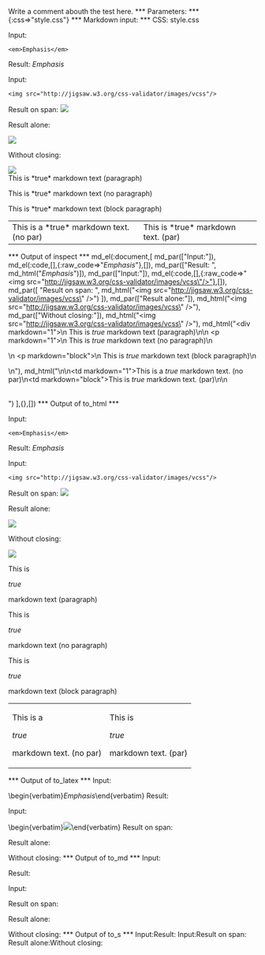 Write a comment abouth the test here.
*** Parameters: ***
{:css=>"style.css"}
*** Markdown input: ***
CSS: style.css

Input:

    <em>Emphasis</em>

Result: <em>Emphasis</em>

Input:

    <img src="http://jigsaw.w3.org/css-validator/images/vcss"/>

Result on span: <img src="http://jigsaw.w3.org/css-validator/images/vcss"/>

Result alone: 

<img src="http://jigsaw.w3.org/css-validator/images/vcss"/>

Without closing:

<img src="http://jigsaw.w3.org/css-validator/images/vcss">

<div markdown="1">
   This is *true* markdown text (paragraph)

   <p markdown="1">
   This is *true* markdown text (no paragraph)
   </p>
   <p markdown="block">
   This is *true* markdown text (block paragraph)
   </p>
</div>

<table>
<tr>
<td markdown="1">This is a *true* markdown text. (no par)</td>
<td markdown="block">This is *true* markdown text. (par)</td>
</tr>
</table>



*** Output of inspect ***
md_el(:document,[
	md_par(["Input:"]),
	md_el(:code,[],{:raw_code=>"<em>Emphasis</em>"},[]),
	md_par(["Result: ", md_html("<em>Emphasis</em>")]),
	md_par(["Input:"]),
	md_el(:code,[],{:raw_code=>"<img src=\"http://jigsaw.w3.org/css-validator/images/vcss\"/>"},[]),
	md_par([
		"Result on span: ",
		md_html("<img src=\"http://jigsaw.w3.org/css-validator/images/vcss\" />")
	]),
	md_par(["Result alone:"]),
	md_html("<img src=\"http://jigsaw.w3.org/css-validator/images/vcss\" />"),
	md_par(["Without closing:"]),
	md_html("<img src=\"http://jigsaw.w3.org/css-validator/images/vcss\" />"),
	md_html("<div markdown=\"1\">\n   This is *true* markdown text (paragraph)\n\n   <p markdown=\"1\">\n   This is *true* markdown text (no paragraph)\n   </p>\n   <p markdown=\"block\">\n   This is *true* markdown text (block paragraph)\n   </p>\n</div>"),
	md_html("<table>\n<tr>\n<td markdown=\"1\">This is a *true* markdown text. (no par)</td>\n<td markdown=\"block\">This is *true* markdown text. (par)</td>\n</tr>\n</table>")
],{},[])
*** Output of to_html ***
<p>Input:</p>

<pre><code>&lt;em&gt;Emphasis&lt;/em&gt;</code></pre>

<p>Result: <em>Emphasis</em></p>

<p>Input:</p>

<pre><code>&lt;img src="http://jigsaw.w3.org/css-validator/images/vcss"/&gt;</code></pre>

<p>Result on span: <img src="http://jigsaw.w3.org/css-validator/images/vcss"/></p>

<p>Result alone:</p>
<img src="http://jigsaw.w3.org/css-validator/images/vcss"/>
<p>Without closing:</p>
<img src="http://jigsaw.w3.org/css-validator/images/vcss"/><div>
<p>
<p>This is</p>
<em>
<p>true</p>
</em>
<p>markdown text (paragraph)</p>
</p>
<p>
<p>
<p>This is</p>
<em>
<p>true</p>
</em>
<p>markdown text (no paragraph)</p>
</p>
</p>
   <p>
<p>
<p>This is</p>
<em>
<p>true</p>
</em>
<p>markdown text (block paragraph)</p>
</p>
</p>
</div><table>
<tr>
<td>
<p>This is a</p>
<em>
<p>true</p>
</em>
<p>markdown text. (no par)</p>
</td>
<td>
<p>This is</p>
<em>
<p>true</p>
</em>
<p>markdown text. (par)</p>
</td>
</tr>
</table>
*** Output of to_latex ***
Input:

\begin{verbatim}<em>Emphasis</em>\end{verbatim}
Result: 

Input:

\begin{verbatim}<img src="http://jigsaw.w3.org/css-validator/images/vcss"/>\end{verbatim}
Result on span: 

Result alone:

Without closing:
*** Output of to_md ***
Input:

Result:

Input:

Result on span:

Result alone:

Without closing:
*** Output of to_s ***
Input:Result: Input:Result on span: Result alone:Without closing:
